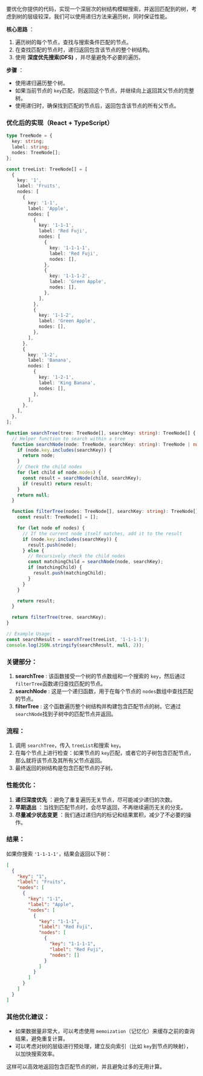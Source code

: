 要优化你提供的代码，实现一个深层次的树结构模糊搜索，并返回匹配到的树，考虑到树的层级较深，我们可以使用递归方法来遍历树，同时保证性能。

 **核心思路** ：

1. 遍历树的每个节点，查找与搜索条件匹配的节点。
2. 在查找匹配的节点时，递归返回包含该节点的整个树结构。
3. 使用 **深度优先搜索(DFS)** ，并尽量避免不必要的遍历。

 **步骤** ：

* 使用递归遍历整个树。
* 如果当前节点的 `key`匹配，则返回这个节点，并继续向上返回其父节点的完整树。
* 使用递归时，确保找到匹配的节点后，返回包含该节点的所有父节点。

### 优化后的实现（React + TypeScript）

```typescript
type TreeNode = {
  key: string;
  label: string;
  nodes: TreeNode[];
};

const treeList: TreeNode[] = [
  {
    key: '1',
    label: 'Fruits',
    nodes: [
      {
        key: '1-1',
        label: 'Apple',
        nodes: [
          {
            key: '1-1-1',
            label: 'Red Fuji',
            nodes: [
              {
                key: '1-1-1-1',
                label: 'Red Fuji',
                nodes: [],
              },
              {
                key: '1-1-1-2',
                label: 'Green Apple',
                nodes: [],
              },
            ],
          },
          {
            key: '1-1-2',
            label: 'Green Apple',
            nodes: [],
          },
        ],
      },
      {
        key: '1-2',
        label: 'Banana',
        nodes: [
          {
            key: '1-2-1',
            label: 'King Banana',
            nodes: [],
          },
        ],
      },
    ],
  },
];

function searchTree(tree: TreeNode[], searchKey: string): TreeNode[] {
  // Helper function to search within a tree
  function searchNode(node: TreeNode, searchKey: string): TreeNode | null {
    if (node.key.includes(searchKey)) {
      return node;
    }
    // Check the child nodes
    for (let child of node.nodes) {
      const result = searchNode(child, searchKey);
      if (result) return result;
    }
    return null;
  }

  function filterTree(nodes: TreeNode[], searchKey: string): TreeNode[] {
    const result: TreeNode[] = [];

    for (let node of nodes) {
      // If the current node itself matches, add it to the result
      if (node.key.includes(searchKey)) {
        result.push(node);
      } else {
        // Recursively check the child nodes
        const matchingChild = searchNode(node, searchKey);
        if (matchingChild) {
          result.push(matchingChild);
        }
      }
    }

    return result;
  }

  return filterTree(tree, searchKey);
}

// Example Usage:
const searchResult = searchTree(treeList, '1-1-1-1');
console.log(JSON.stringify(searchResult, null, 2));
```

### 关键部分：

1. **searchTree** : 该函数接受一个树的节点数组和一个搜索的 `key`，然后通过 `filterTree`函数递归查找匹配的节点。
2. **searchNode** : 这是一个递归函数，用于在每个节点的 `nodes`数组中查找匹配的节点。
3. **filterTree** : 这个函数遍历整个树结构并构建包含匹配节点的树。它通过 `searchNode`找到子树中的匹配节点并返回。

### 流程：

1. 调用 `searchTree`，传入 `treeList`和搜索 `key`。
2. 在每个节点上进行检查：如果节点的 `key`匹配，或者它的子树包含匹配节点，那么就将该节点及其所有父节点返回。
3. 最终返回的树结构是包含匹配节点的子树。

### 性能优化：

1. **递归深度优先** ：避免了重复遍历无关节点，尽可能减少递归的次数。
2. **早期退出** ：当找到匹配节点时，会尽早返回，不再继续遍历无关的分支。
3. **尽量减少状态变更** ：我们通过递归内的标记和结果累积，减少了不必要的操作。

### 结果：

如果你搜索 `'1-1-1-1'`，结果会返回以下树：

```json
[
  {
    "key": "1",
    "label": "Fruits",
    "nodes": [
      {
        "key": "1-1",
        "label": "Apple",
        "nodes": [
          {
            "key": "1-1-1",
            "label": "Red Fuji",
            "nodes": [
              {
                "key": "1-1-1-1",
                "label": "Red Fuji",
                "nodes": []
              }
            ]
          }
        ]
      }
    ]
  }
]
```

### 其他优化建议：

* 如果数据量非常大，可以考虑使用 `memoization`（记忆化）来缓存之前的查询结果，避免重复计算。
* 可以考虑对树的层级进行预处理，建立反向索引（比如 `key`到节点的映射），以加快搜索效率。

这样可以高效地返回包含匹配节点的树，并且避免过多的无用计算。
